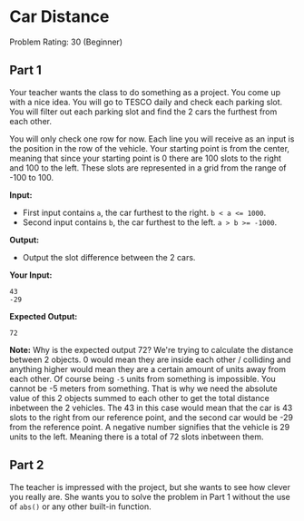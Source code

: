 # Car Distance
Problem Rating: 30 (Beginner)

## Part 1
Your teacher wants the class to do something as a project. You come up with a nice idea. You will go to TESCO daily and check each parking slot.
You will filter out each parking slot and find the 2 cars the furthest from each other.

You will only check one row for now. Each line you will receive as an input is the position in the row of the vehicle. Your starting point is from the center,
meaning that since your starting point is 0 there are 100 slots to the right and 100 to the left. These slots are represented in a grid from the range of -100 to 100.

**Input:**
- First input contains `a`, the car furthest to the right. `b < a <= 1000`.
- Second input contains `b`, the car furthest to the left. `a > b >= -1000`.

**Output:**
- Output the slot difference between the 2 cars.

**Your Input:**
```
43
-29
```

**Expected Output:** 
```
72
```

**Note:** Why is the expected output 72? We're trying to calculate the distance between 2 objects. 0 would mean they are inside each other / colliding and anything
higher would mean they are a certain amount of units away from each other. Of course being `-5` units from something is impossible. You cannot be -5 meters from something.
That is why we need the absolute value of this 2 objects summed to each other to get the total distance inbetween the 2 vehicles.
The 43 in this case would mean that the car is 43 slots to the right from our reference point, and the second car would be -29 from the reference point. A negative number
signifies that the vehicle is 29 units to the left. Meaning there is a total of 72 slots inbetween them.


## Part 2
The teacher is impressed with the project, but she wants to see how clever you really are.
She wants you to solve the problem in Part 1 without the use of `abs()` or any other built-in function.
